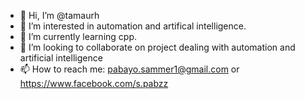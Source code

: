 - 👋 Hi, I’m @tamaurh
- 👀 I’m interested in automation and artifical intelligence.
- 🌱 I’m currently learning cpp.
- 💞️ I’m looking to collaborate on project dealing with automation and artificial intelligence
- 📫 How to reach me: pabayo.sammer1@gmail.com  or https://www.facebook.com/s.pabzz

<!---
tamaurh/tamaurh is a ✨ special ✨ repository because its `README.md` (this file) appears on your GitHub profile.
You can click the Preview link to take a look at your changes.
--->
